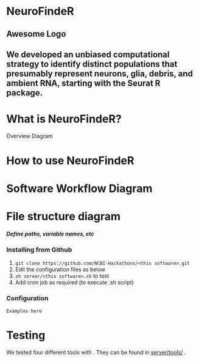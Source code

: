 # NeuroFindeR

## Awesome Logo

## We developed an unbiased computational strategy to identify distinct populations that presumably represent neurons, glia, debris, and ambient RNA, starting with the Seurat R package.

# What is NeuroFindeR?

Overview Diagram

# How to use NeuroFindeR

# Software Workflow Diagram

# File structure diagram
#### _Define paths, variable names, etc_

### Installing <this software> from Github

1. `git clone https://github.com/NCBI-Hackathons/<this software>.git`
2. Edit the configuration files as below
3. `sh server/<this software>.sh` to test
4. Add cron job as required (to execute <this software>.sh script)

### Configuration

```Examples here```

# Testing

We tested four different tools with <this software>. They can be found in [server/tools/](server/tools/) .
